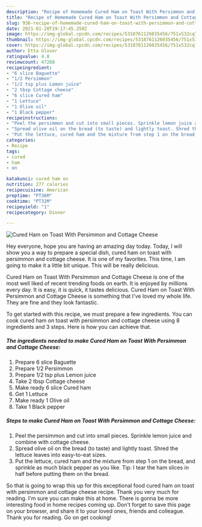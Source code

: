 ```yaml
---
description: "Recipe of Homemade Cured Ham on Toast With Persimmon and Cottage Cheese"
title: "Recipe of Homemade Cured Ham on Toast With Persimmon and Cottage Cheese"
slug: 936-recipe-of-homemade-cured-ham-on-toast-with-persimmon-and-cottage-cheese
date: 2021-01-20T19:17:45.250Z
image: https://img-global.cpcdn.com/recipes/5318761126035456/751x532cq70/cured-ham-on-toast-with-persimmon-and-cottage-cheese-recipe-main-photo.jpg
thumbnail: https://img-global.cpcdn.com/recipes/5318761126035456/751x532cq70/cured-ham-on-toast-with-persimmon-and-cottage-cheese-recipe-main-photo.jpg
cover: https://img-global.cpcdn.com/recipes/5318761126035456/751x532cq70/cured-ham-on-toast-with-persimmon-and-cottage-cheese-recipe-main-photo.jpg
author: Etta Glover
ratingvalue: 4.8
reviewcount: 47268
recipeingredient:
- "6 slice Baguette"
- "1/2 Persimmon"
- "1/2 tsp plus Lemon juice"
- "2 tbsp Cottage cheese"
- "6 slice Cured ham"
- "1 Lettuce"
- "1 Olive oil"
- "1 Black pepper"
recipeinstructions:
- "Peel the persimmon and cut into small pieces. Sprinkle lemon juice and combine with cottage cheese."
- "Spread olive oil on the bread (to taste) and lightly toast. Shred the lettuce leaves into easy-to-eat sizes."
- "Put the lettuce, cured ham and the mixture from step 1 on the bread, and sprinkle as much black pepper as you like. Tip: I tear the ham slices in half before putting them on the bread."
categories:
- Recipe
tags:
- cured
- ham
- on

katakunci: cured ham on 
nutrition: 277 calories
recipecuisine: American
preptime: "PT36M"
cooktime: "PT32M"
recipeyield: "1"
recipecategory: Dinner

---
```



![Cured Ham on Toast With Persimmon and Cottage Cheese](https://img-global.cpcdn.com/recipes/5318761126035456/751x532cq70/cured-ham-on-toast-with-persimmon-and-cottage-cheese-recipe-main-photo.jpg)

Hey everyone, hope you are having an amazing day today. Today, I will show you a way to prepare a special dish, cured ham on toast with persimmon and cottage cheese. It is one of my favorites. This time, I am going to make it a little bit unique. This will be really delicious.

Cured Ham on Toast With Persimmon and Cottage Cheese is one of the most well liked of recent trending foods on earth. It is enjoyed by millions every day. It is easy, it is quick, it tastes delicious. Cured Ham on Toast With Persimmon and Cottage Cheese is something that I've loved my whole life. They are fine and they look fantastic.




To get started with this recipe, we must prepare a few ingredients. You can cook cured ham on toast with persimmon and cottage cheese using 8 ingredients and 3 steps. Here is how you can achieve that.

<!--inarticleads1-->

##### The ingredients needed to make Cured Ham on Toast With Persimmon and Cottage Cheese:

1. Prepare 6 slice Baguette
1. Prepare 1/2 Persimmon
1. Prepare 1/2 tsp plus Lemon juice
1. Take 2 tbsp Cottage cheese
1. Make ready 6 slice Cured ham
1. Get 1 Lettuce
1. Make ready 1 Olive oil
1. Take 1 Black pepper




<!--inarticleads2-->

##### Steps to make Cured Ham on Toast With Persimmon and Cottage Cheese:

1. Peel the persimmon and cut into small pieces. Sprinkle lemon juice and combine with cottage cheese.
1. Spread olive oil on the bread (to taste) and lightly toast. Shred the lettuce leaves into easy-to-eat sizes.
1. Put the lettuce, cured ham and the mixture from step 1 on the bread, and sprinkle as much black pepper as you like. Tip: I tear the ham slices in half before putting them on the bread.




So that is going to wrap this up for this exceptional food cured ham on toast with persimmon and cottage cheese recipe. Thank you very much for reading. I'm sure you can make this at home. There is gonna be more interesting food in home recipes coming up. Don't forget to save this page on your browser, and share it to your loved ones, friends and colleague. Thank you for reading. Go on get cooking!
